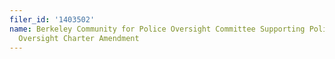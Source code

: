 ```yaml
---
filer_id: '1403502'
name: Berkeley Community for Police Oversight Committee Supporting Police Commission
  Oversight Charter Amendment
---
```

